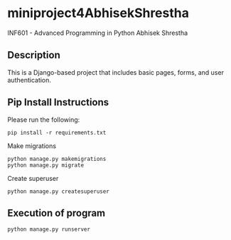 # miniproject4AbhisekShrestha
INF601 - Advanced Programming in Python
Abhisek Shrestha

## Description
This is a Django-based project that includes basic pages, forms, and user authentication.

## Pip Install Instructions

Please run the following:
```
pip install -r requirements.txt
```

Make migrations
```
python manage.py makemigrations
python manage.py migrate
```

Create superuser
```
python manage.py createsuperuser
```

## Execution of program

```python manage.py runserver```